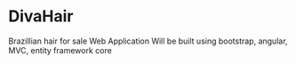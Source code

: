 # DivaHair
Brazillian hair for sale Web Application
Will be built using bootstrap, angular, MVC, entity framework core
